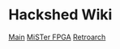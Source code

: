 # Hackshed Wiki

[Main](index.md)
[MiSTer FPGA](mister_main.md)
[Retroarch](/retroarch/retroarch_main.md)